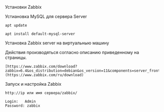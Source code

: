 Установки Zabbix 

Устиановка MySQL для сервера Server
```
apt update

apt install default-mysql-server
```

Установка Zabbix server на виртуальныю машину


Действия производяться согласно описанию приведенному на страницы.

```
[https://www.zabbix.com/download?zabbix=6.4&os_distribution=debian&os_version=11&components=server_frontend_agent&db=mysql&ws=apache](https://www.zabbix.com/ru/download)
```
Запуск и настройка Zabbix

```
http://ip или имя сервера/zabbix/
```
```
Login:   Admin
Password: zabbix
```



